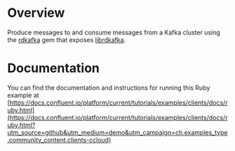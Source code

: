 # Overview

Produce messages to and consume messages from a Kafka cluster using the [rdkafka](https://github.com/appsignal/rdkafka-ruby) gem that exposes [librdkafka](https://github.com/edenhill/librdkafka/).


# Documentation

You can find the documentation and instructions for running this Ruby example at [https://docs.confluent.io/platform/current/tutorials/examples/clients/docs/ruby.html](https://docs.confluent.io/platform/current/tutorials/examples/clients/docs/ruby.html?utm_source=github&utm_medium=demo&utm_campaign=ch.examples_type.community_content.clients-ccloud)
